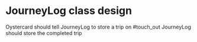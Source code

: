 JourneyLog class design
=======================

Oystercard should tell JourneyLog to store a trip on #touch_out
  JourneyLog should store the completed trip
